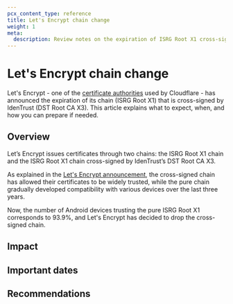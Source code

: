 ```yaml
---
pcx_content_type: reference
title: Let's Encrypt chain change
weight: 1
meta:
  description: Review notes on the expiration of ISRG Root X1 cross-signed with DST Root CA X3, and how it may affect Cloudflare customers that use Let’s Encrypt.
---
```


# Let's Encrypt chain change

Let's Encrypt - one of the [certificate authorities](/ssl/reference/certificate-authorities/) used by Cloudflare - has announced the expiration of its chain (ISRG Root X1) that is cross-signed by IdenTrust (DST Root CA X3). This article explains what to expect, when, and how you can prepare if needed.

## Overview

Let’s Encrypt issues certificates through two chains: the ISRG Root X1 chain and the ISRG Root X1 chain cross-signed by IdenTrust’s DST Root CA X3.

As explained in the [Let's Encrypt announcement](https://letsencrypt.org/2023/07/10/cross-sign-expiration), the cross-signed chain has allowed their certificates to be widely trusted, while the pure chain gradually developed compatibility with various devices over the last three years.

Now, the number of Android devices trusting the pure ISRG Root X1 corresponds to 93.9%, and Let's Encrypt has decided to drop the cross-signed chain.

## Impact

## Important dates

## Recommendations